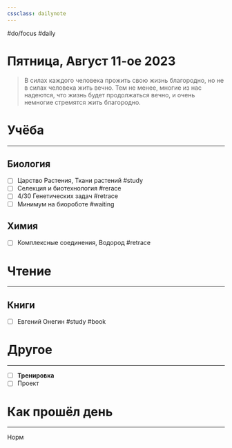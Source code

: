 ```yaml
---
cssclass: dailynote
---
```

#do/focus #daily
# Пятница,  Август 11-ое 2023
> В силах каждого человека прожить свою жизнь благородно, но не в силах человека жить вечно. Тем не менее, многие из нас надеются, что жизнь будет продолжаться вечно, и очень немногие стремятся жить благородно.

# Учёба
---
## Биология
- [ ] Царство Растения, Ткани растений #study
- [ ] Селекция и биотехнология #rerace
- [ ] 4/30 Генетических задач #retrace
- [ ] Минимум на биороботе #waiting 
## Химия
- [ ] Комплексные соединения, Водород #retrace
# Чтение
---
## Книги
- [ ] Евгений Онегин #study #book
# Другое
---
- [ ] **Тренировка**
- [ ] Проект
# Как прошёл день
---
Норм